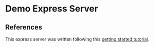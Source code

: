 # Demo Express Server

## References

This express server was written following this [getting started tutorial](https://reflectoring.io/getting-started-with-express/).
